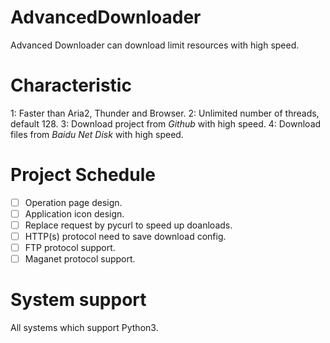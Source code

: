 # AdvancedDownloader
Advanced Downloader can download limit resources with high speed.

# Characteristic
1: Faster than Aria2, Thunder and Browser.
2: Unlimited number of threads, default 128.
3: Download project from *Github* with high speed.
4: Download files from *Baidu Net Disk* with high speed.

# Project Schedule
- [ ] Operation page design.
- [ ] Application icon design.
- [ ] Replace request by pycurl to speed up doanloads.
- [ ] HTTP(s) protocol need to save download config.
- [ ] FTP protocol support.
- [ ] Maganet protocol support.

# System support
All systems which support Python3.
